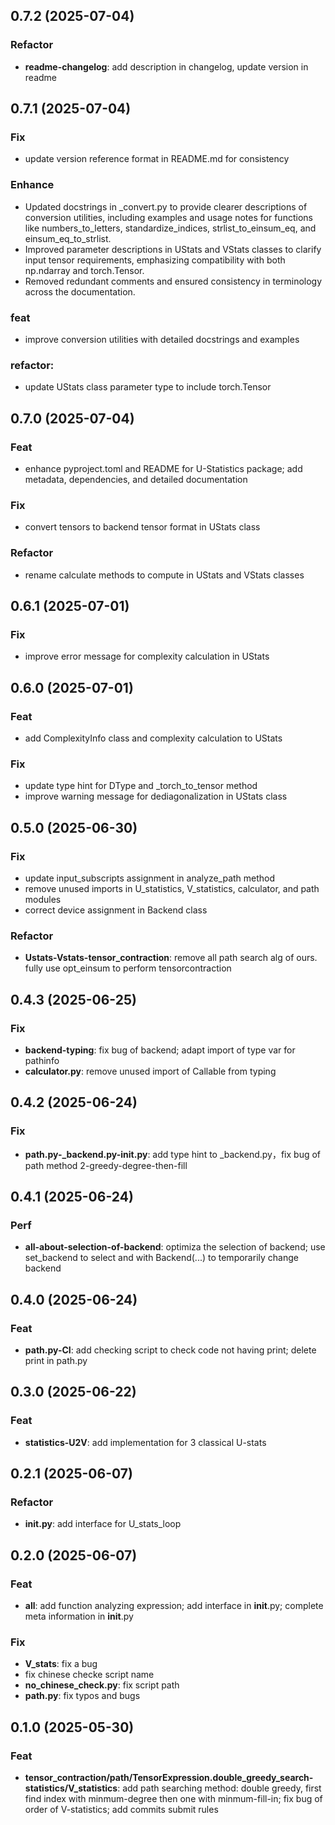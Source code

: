 ## 0.7.2 (2025-07-04)

### Refactor

- **readme-changelog**: add description in changelog, update version in readme

## 0.7.1 (2025-07-04)

### Fix

- update version reference format in README.md for consistency

### Enhance

- Updated docstrings in _convert.py to provide clearer descriptions of conversion utilities, including examples and usage notes for functions like numbers_to_letters, standardize_indices, strlist_to_einsum_eq, and einsum_eq_to_strlist.
- Improved parameter descriptions in UStats and VStats classes to clarify input tensor requirements, emphasizing compatibility with both np.ndarray and torch.Tensor.
- Removed redundant comments and ensured consistency in terminology across the documentation.

### feat
- improve conversion utilities with detailed docstrings and examples

### refactor: 
- update UStats class parameter type to include torch.Tensor

## 0.7.0 (2025-07-04)

### Feat

- enhance pyproject.toml and README for U-Statistics package; add metadata, dependencies, and detailed documentation

### Fix

- convert tensors to backend tensor format in UStats class

### Refactor

- rename calculate methods to compute in UStats and VStats classes

## 0.6.1 (2025-07-01)

### Fix

- improve error message for complexity calculation in UStats

## 0.6.0 (2025-07-01)

### Feat

- add ComplexityInfo class and complexity calculation to UStats

### Fix

- update type hint for DType and _torch_to_tensor method
- improve warning message for dediagonalization in UStats class

## 0.5.0 (2025-06-30)

### Fix

- update input_subscripts assignment in analyze_path method
- remove unused imports in U_statistics, V_statistics, calculator, and path modules
- correct device assignment in Backend class

### Refactor

- **Ustats-Vstats-tensor_contraction**: remove all path search alg of ours. fully use opt_einsum to perform tensorcontraction

## 0.4.3 (2025-06-25)

### Fix

- **backend-typing**: fix bug of backend; adapt import of type var for pathinfo
- **calculator.py**: remove unused import of Callable from typing

## 0.4.2 (2025-06-24)

### Fix

- **path.py-_backend.py-__init__.py**: add type hint to _backend.py，fix bug of path method 2-greedy-degree-then-fill

## 0.4.1 (2025-06-24)

### Perf

- **all-about-selection-of-backend**: optimiza the selection of backend; use set_backend to select and with Backend(...) to temporarily change backend

## 0.4.0 (2025-06-24)

### Feat

- **path.py-CI**: add checking script to check code not having print; delete print in path.py

## 0.3.0 (2025-06-22)

### Feat

- **statistics-U2V**: add implementation for 3 classical U-stats

## 0.2.1 (2025-06-07)

### Refactor

- **__init__.py**: add interface for U_stats_loop

## 0.2.0 (2025-06-07)

### Feat

- **all**: add function analyzing expression; add interface in __init__.py; complete meta information in __init__.py

### Fix

- **V_stats**: fix a bug
- fix chinese checke script name
- **no_chinese_check.py**: fix script path
- **path.py**: fix typos and bugs

## 0.1.0 (2025-05-30)

### Feat

- **tensor_contraction/path/TensorExpression.double_greedy_search-statistics/V_statistics**: add path searching method: double greedy, first find index with minmum-degree then one with minmum-fill-in; fix bug of order of V-statistics; add commits submit rules
